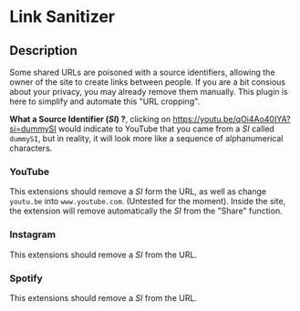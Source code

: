 # Link Sanitizer
## Description
Some shared URLs are poisoned with a source identifiers, allowing the owner of the site to create links between people. If you are a bit consious about your privacy, you may already remove them manually. This plugin is here to simplify and automate this "URL cropping".

**What a Source Identifier (*SI*) ?**, clicking on https://youtu.be/qOi4Ao40IYA?si=dummySI would indicate to YouTube that you came from a *SI* called `dummySI`, but in reality, it will look more like a sequence of alphanumerical characters.

### YouTube
This extensions should remove a *SI* form the URL, as well as change `youtu.be` into `www.youtube.com`. (Untested for the moment). Inside the site, the extension will remove automatically the *SI* from the "Share" function.

### Instagram
This extensions should remove a *SI* from the URL.

### Spotify
This extensions should remove a *SI* from the URL.
